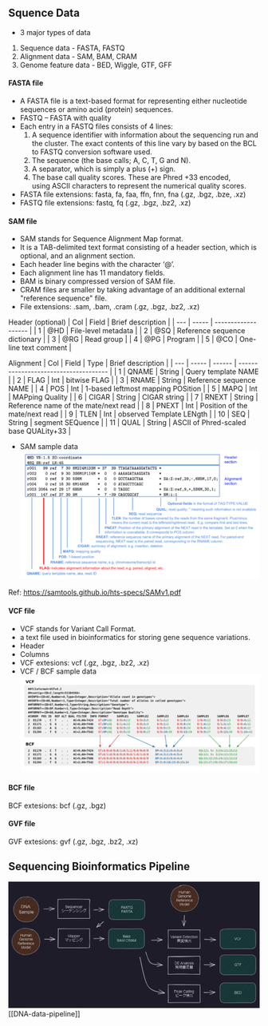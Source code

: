 ## Squence Data
- 3 major types of data
1. Sequence data - FASTA, FASTQ
2. Alignment data - SAM, BAM, CRAM
3. Genome feature data - BED, Wiggle, GTF, GFF

#### FASTA file
- A FASTA file  is a text-based format for representing either nucleotide sequences or amino acid (protein) sequences.
- FASTQ – FASTA with quality
- Each entry in a FASTQ files consists of 4 lines:
  1. A sequence identifier with information about the sequencing run and the cluster. The exact contents of this line vary by based on the BCL to FASTQ conversion software used.
  2. The sequence (the base calls; A, C, T, G and N).
  3. A separator, which is simply a plus (+) sign.
  4. The base call quality scores. These are Phred +33 encoded, using ASCII characters to represent the numerical quality scores.
- FASTA file extensions: fasta, fa, faa, ffn, fnn, fna (.gz, .bgz, .bze, .xz)
- FASTQ file extensions: fastq, fq (.gz, .bgz, .bz2, .xz)

#### SAM file
- SAM stands for Sequence Alignment Map format. 
- It is a TAB-delimited text format consisting of a header section, which is optional, and an alignment section.
- Each header line begins with the character ‘@’.
- Each alignment line has 11 mandatory fields.
- BAM is binary compressed version of SAM file.
- CRAM files are smaller by taking advantage of an additional external "reference sequence" file.
- File extensions: .sam, .bam, .cram (.gz, .bgz, .bz2, .xz)

Header (optional)
| Col | Field | Brief description   |
| --- | ----- | ------------------- |
| 1   | @HD   | File-level metadata |
| 2   | @SQ   | Reference sequence dictionary       |
| 3   | @RG   | Read group                    |
| 4   | @PG   | Program                    |
| 5    | @CO      |  One-line text comment                   |

Alignment
| Col | Field | Type   | Brief description                     |
| --- | ----- | ------ | ------------------------------------- |
| 1   | QNAME | String | Query template NAME                   |
| 2   | FLAG  | Int    | bitwise FLAG                          |
| 3   | RNAME | String | Reference sequence NAME               |
| 4   | POS   | Int    | 1-based leftmost mapping POSition     |
| 5   | MAPQ  | Int    | MAPping Quality                       |
| 6   | CIGAR | String | CIGAR string                          |
| 7   | RNEXT | String | Reference name of the mate/next read  |
| 8   | PNEXT | Int    | Position of the mate/next read        |
| 9   | TLEN  | Int    | observed Template LENgth              |
| 10  | SEQ   | String | segment SEQuence                      |
| 11  | QUAL  | String | ASCII of Phred-scaled base QUALity+33 |

- SAM sample data
![image](../Attachments/Bioinformatics/SAM_format.png)

Ref: https://samtools.github.io/hts-specs/SAMv1.pdf

#### VCF file
- VCF stands for Variant Call Format. 
- a text file used in bioinformatics for storing gene sequence variations. 
- Header
- Columns
- VCF extesions: vcf  (.gz, .bgz, .bz2, .xz)
- VCF / BCF sample data
![image](../Attachments/Bioinformatics/BCF_VCF_format.png)



#### BCF file
BCF extesions: bcf  (.gz, .bgz)

#### GVF file
GVF extesions: gvf  (.gz, .bgz, .bz2, .xz)

## Sequencing Bioinformatics Pipeline
![image](../Attachments/Bioinformatics/DNA-data-pipeline.png)
[[DNA-data-pipeline]]

